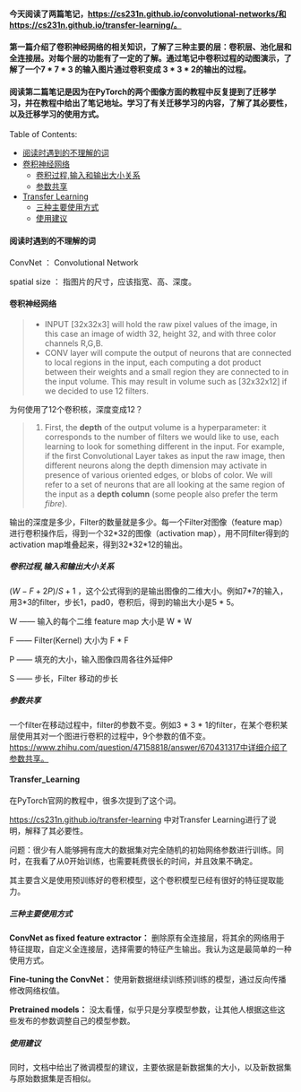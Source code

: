 #### 今天阅读了两篇笔记，https://cs231n.github.io/convolutional-networks/和https://cs231n.github.io/transfer-learning/。

#### 第一篇介绍了卷积神经网络的相关知识，了解了三种主要的层：卷积层、池化层和全连接层。对每个层的功能有了一定的了解。通过笔记中卷积过程的动图演示，了解了一个7 \* 7 \* 3 的输入图片通过卷积变成 3 \* 3 \* 2的输出的过程。

####  阅读第二篇笔记是因为在PyTorch的两个图像方面的教程中反复提到了迁移学习，并在教程中给出了笔记地址。学习了有关迁移学习的内容，了解了其必要性，以及迁移学习的使用方式。

Table of Contents:

+ [阅读时遇到的不理解的词](#阅读时遇到的不理解的词)
+ [卷积神经网络](#卷积神经网络)
  + [卷积过程,输入和输出大小关系](#卷积过程,输入和输出大小关系)
  + [参数共享](#参数共享)
+ [Transfer Learning](#Transfer_Learning)
  + [三种主要使用方式](#三种主要使用方式)
  + [使用建议](#使用建议)



#### 阅读时遇到的不理解的词

  ConvNet ： Convolutional Network

  spatial size ： 指图片的尺寸，应该指宽、高、深度。

#### 卷积神经网络

  > - INPUT [32x32x3] will hold the raw pixel values of the image, in this case an image of width 32, height 32, and with three color channels R,G,B.
  > - CONV layer will compute the output of neurons that are connected to local regions in the input, each computing a dot product between their weights and a small region they are connected to in the input volume. This may result in volume such as [32x32x12] if we decided to use 12 filters.

  为何使用了12个卷积核，深度变成12？

  > 1. First, the **depth** of the output volume is a hyperparameter: it corresponds to the number of filters we would like to use, each learning to look for something different in the input. For example, if the first Convolutional Layer takes as input the raw image, then different neurons along the depth dimension may activate in presence of various oriented edges, or blobs of color. We will refer to a set of neurons that are all looking at the same region of the input as a **depth column** (some people also prefer the term *fibre*).

  输出的深度是多少，Filter的数量就是多少。每一个Filter对图像（feature map）进行卷积操作后，得到一个32\*32的图像（activation map），用不同filter得到的activation map堆叠起来，得到32\*32\*12的输出。

  ##### 卷积过程,输入和输出大小关系

   $(W-F+2 P) / S+1$ ，这个公式得到的是输出图像的二维大小。例如7\*7的输入，用3\*3的filter，步长1，pad0，卷积后，得到的输出大小是5 \* 5。

  W —— 输入的每个二维 feature map 大小是 W \* W

   F  —— Filter(Kernel) 大小为 F \* F

   P  —— 填充的大小，输入图像四周各往外延伸P

   S  —— 步长，Filter 移动的步长

  ##### 参数共享

  一个filter在移动过程中，filter的参数不变。例如3 \* 3 \* 1的filter，在某个卷积某层使用其对一个图进行卷积的过程中，9个参数的值不变。https://www.zhihu.com/question/47158818/answer/670431317中详细介绍了参数共享。

#### Transfer_Learning

  在PyTorch官网的教程中，很多次提到了这个词。

  https://cs231n.github.io/transfer-learning 中对Transfer Learning进行了说明，解释了其必要性。

  问题：很少有人能够拥有庞大的数据集对完全随机的初始网络参数进行训练。同时，在我看了从0开始训练，也需要耗费很长的时间，并且效果不确定。

  其主要含义是使用预训练好的卷积模型，这个卷积模型已经有很好的特征提取能力。

  ##### 三种主要使用方式

  **ConvNet as fixed feature extractor：** 删除原有全连接层，将其余的网络用于特征提取，自定义全连接层，选择需要的特征产生输出。我认为这是最简单的一种使用方式。

  **Fine-tuning the ConvNet：**  使用新数据继续训练预训练的模型，通过反向传播修改网络权值。

  **Pretrained models：**  没太看懂，似乎只是分享模型参数，让其他人根据这些这些发布的参数调整自己的模型参数。

  ##### 使用建议

  同时，文档中给出了微调模型的建议，主要依据是新数据集的大小，以及新数据集与原始数据集是否相似。

  















